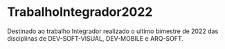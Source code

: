 # TrabalhoIntegrador2022
Destinado ao trabalho Integrador realizado o ultimo bimestre de 2022 das disciplinas de DEV-SOFT-VISUAL, DEV-MOBILE e ARQ-SOFT.
